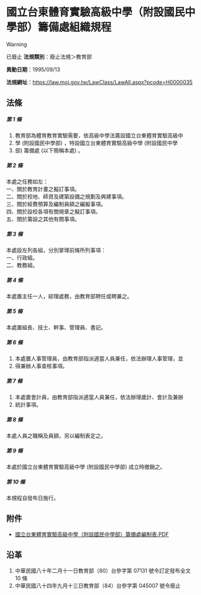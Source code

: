 # 國立台東體育實驗高級中學（附設國民中學部）籌備處組織規程


> [!WARNING]
> 已廢止
**法規類別**：廢止法規＞教育部

**異動日期**：1995/09/13  

**法規網址**：https://law.moj.gov.tw/LawClass/LawAll.aspx?pcode=H0000035



## 法條
##### 第 1 條
1. 教育部為體育教育實驗需要，依高級中學法籌設國立台東體育實驗高級中
1. 學 (附設國民中學部) ，特設國立台東體育實驗高級中學 (附設國民中學
1. 部) 籌備處 (以下簡稱本處) 。

##### 第 2 條
本處之任務如左：  
一、關於教育計畫之擬訂事項。  
二、關於校地、師資及建築設備之規劃及興建事項。  
三、關於經費預算及編制員額之編擬事項。  
四、關於設校各項有關規章之擬訂事項。  
五、關於籌設之其他有關事項。

##### 第 3 條
本處設左列各組，分別掌理前條所列事項：  
一、行政組。  
二、教務組。

##### 第 4 條
本處置主任一人，綜理處務，由教育部聘任或聘兼之。

##### 第 5 條
本處置組長、技士、幹事、管理員、書記。

##### 第 6 條
1. 本處置人事管理員，由教育部指派適當人員兼任，依法辦理人事管理，並
1. 得兼辦人事查核事項。

##### 第 7 條
1. 本處置會計員，由教育部指派適當人員兼任，依法辦理歲計、會計及兼辦
1. 統計事項。

##### 第 8 條
本處人員之職稱及員額，另以編制表定之。

##### 第 9 條
本處於國立台東體育實驗高級中學 (附設國民中學部) 成立時撤銷之。

##### 第 10 條
本規程自發布日施行。
## 附件
* [國立台東體育實驗高級中學（附設國民中學部）籌備處編制表.PDF](https://law.moj.gov.tw/LawClass/LawGetFile.ashx?FileId=0000126613)
## 沿革
1. 中華民國八十年二月十一日教育部（80）台參字第 07131  號令訂定發布全文 10 條
1. 中華民國八十四年九月十三日教育部（84）台參字第 045007 號令廢止
